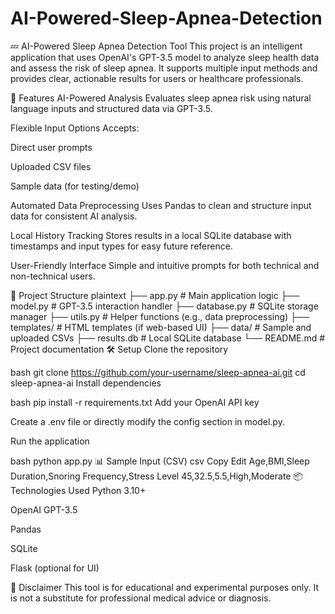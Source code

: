 # AI-Powered-Sleep-Apnea-Detection

💤 AI-Powered Sleep Apnea Detection Tool
This project is an intelligent application that uses OpenAI's GPT-3.5 model to analyze sleep health data and assess the risk of sleep apnea. It supports multiple input methods and provides clear, actionable results for users or healthcare professionals.

🚀 Features
AI-Powered Analysis
Evaluates sleep apnea risk using natural language inputs and structured data via GPT-3.5.

Flexible Input Options
Accepts:

Direct user prompts

Uploaded CSV files

Sample data (for testing/demo)

Automated Data Preprocessing
Uses Pandas to clean and structure input data for consistent AI analysis.

Local History Tracking
Stores results in a local SQLite database with timestamps and input types for easy future reference.

User-Friendly Interface
Simple and intuitive prompts for both technical and non-technical users.

📂 Project Structure
plaintext
├── app.py                # Main application logic
├── model.py              # GPT-3.5 interaction handler
├── database.py           # SQLite storage manager
├── utils.py              # Helper functions (e.g., data preprocessing)
├── templates/            # HTML templates (if web-based UI)
├── data/                 # Sample and uploaded CSVs
├── results.db            # Local SQLite database
└── README.md             # Project documentation
🛠️ Setup
Clone the repository

bash
git clone https://github.com/your-username/sleep-apnea-ai.git
cd sleep-apnea-ai
Install dependencies

bash
pip install -r requirements.txt
Add your OpenAI API key

Create a .env file or directly modify the config section in model.py.

Run the application

bash
python app.py
📊 Sample Input (CSV)
csv
Copy
Edit
Age,BMI,Sleep Duration,Snoring Frequency,Stress Level
45,32.5,5.5,High,Moderate
📦 Technologies Used
Python 3.10+

OpenAI GPT-3.5

Pandas

SQLite

Flask (optional for UI)

📌 Disclaimer
This tool is for educational and experimental purposes only. It is not a substitute for professional medical advice or diagnosis.
